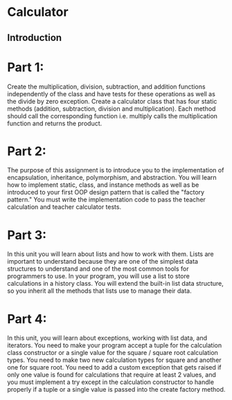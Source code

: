 # Calculator

## Introduction

# Part 1:
Create the multiplication, division, subtraction, and addition functions independently of the class and have tests for these operations as well as the divide by zero exception. Create a calculator class that has four static methods (addition, subtraction, division and multiplication). Each method should call the corresponding function i.e. multiply calls the multiplication function and returns the product.

# Part 2:
The purpose of this assignment is to introduce you to the implementation of encapsulation, inheritance, polymorphism, and abstraction. You will learn how to implement static, class, and instance methods as well as be introduced to your first OOP design pattern that is called the "factory pattern." You must write the implementation code to pass the teacher calculation and teacher calculator tests. 

# Part 3:
In this unit you will learn about lists and how to work with them. Lists are important to understand because they are one of the simplest data structures to understand and one of the most common tools for programmers to use. In your program, you will use a list to store calculations in a history class. You will extend the built-in list data structure, so you inherit all the methods that lists use to manage their data.

# Part 4:
In this unit, you will learn about exceptions, working with list data, and iterators. You need to make your program accept a tuple for the calculation class constructor or a single value for the square / square root calculation types. You need to make two new calculation types for square and another one for square root. You need to add a custom exception that gets raised if only one value is found for calculations that require at least 2 values, and you must implement a try except in the calculation constructor to handle properly if a tuple or a single value is passed into the create factory method.
